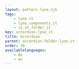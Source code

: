 ```yaml
---
layout: pattern-lyne.njk
tags: 
    - lyne_it
    - lyne_components_it
    - is_in_folder_it
key: accordion-lyne_it
title: Accordion
parent: accordion-folder-lyne_it
order: 10
availablelanguages: 
    - de
    - en
---
```

